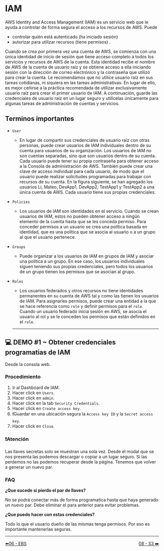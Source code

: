 # IAM

AWS Identity and Access Management (IAM) es un servicio web que le ayuda a controlar de forma segura el acceso a los recursos de AWS. Puede 

- controlar quién está autenticado (ha iniciado sesión) 
- autorizar para utilizar recursos (tiene permisos) .

Cuando se crea por primera vez una cuenta de AWS, se comienza con una única identidad de inicio de sesión que tiene acceso completo a todos los servicios y recursos de AWS de la cuenta. Esta identidad recibe el nombre de AWS de la cuenta de usuario raíz y se obtiene acceso a ella iniciando sesión con la dirección de correo electrónico y la contraseña que utilizó para crear la cuenta. Le recomendamos que no utilice usuario raíz en sus tareas cotidianas, ni siquiera en las tareas administrativas. En lugar de ello, es mejor ceñirse a la práctica recomendada de utilizar exclusivamente usuario raíz para crear el primer usuario de IAM. A continuación, guarde las credenciales de usuario raíz en un lugar seguro y utilícelas únicamente para algunas tareas de administración de cuentas y servicios.

## Terminos importantes

- `User`
  - En lugar de compartir sus credenciales de usuario raíz con otras personas, puede crear usuarios de IAM individuales dentro de su cuenta para usuarios de su organización. Los usuarios de IAM no son cuentas separadas, sino que son usuarios dentro de su cuenta. Cada usuario puede tener su propia contraseña para obtener acceso a la Consola de administración de AWS. También puede crear una clave de acceso individual para cada usuario, de modo que el usuario puede realizar solicitudes programadas para trabajar con recursos de su cuenta. En la figura siguiente, se han agregado los usuarios Li, Mateo, DevApp1, DevApp2, TestApp1 y TestApp2 a una única cuenta de AWS. Cada usuario tiene sus propias credenciales.
- `Policies`
  - Los usuarios de IAM son identidades en el servicio. Cuando se crean usuarios de IAM, estos no pueden obtener acceso a ningún elemento de la cuenta hasta que se les conceda permiso. Para conceder permisos a un usuario se crea una política basada en identidad, que es una política que se asocia al usuario o a un grupo al que el usuario pertenece.
- `Groups`
  - Puede organizar a los usuarios de IAM en grupos de IAM y asociar una política a un grupo. En ese caso, los usuarios individuales siguen teniendo sus propias credenciales, pero todos los usuarios de un grupo tienen los permisos que se asocian al grupo. 
- `Roles`
  - Los usuarios federados y otros recursos no tiene identidades permanentes en su cuenta de AWS tal y como las tienen los usuarios de IAM. Para asignarles permisos, puede crear una entidad a la que se hace referencia como `role` y definir permisos para el `role`. Cuando un usuario federado inicia sesión en AWS, se asocia el usuario al rol y se le conceden los permisos que están definidos en el `role`.

  ---

## 💻 DEMO #1 ~ Obtener credenciales programatias de IAM <a name="demo013"></a>

Desde la consola web.

### Procedimiento

1. Ir al Dashboard de IAM.
2. Hacer click en `Users`.
3. Hacer click en `admin`.
4. Hacer click en la tab `Security Credentials`.
5. Hacer click en `Create access key`.
6. ❗Guardar en una ubicación segura la `Access key ID` y la `Secret access key`.
7. Hacer click en `Close`.

### ❗Atención

Las llaves secretas solo se muestran una sola vez. Desde el modal que se nos presenta las podemos descargar o copiar a un lugar seguro. Si las perdemos no las podemos recuperar desde la página. Tenemos que volver a generar un nuevo par.

### FAQ

**¿Que sucede si pierdo el par de llaves?**

No se podrá conectar más de forma programatica hasta que haya generado un nuevo par. Debe eliminar el para anterior para evitar problemas.

**¿Que puedo hacer con estas credenciales?**

Todo lo que el usuario dueño de las mismas tenga permisos. Por eso es importante mantenerlas seguras.

---
<div style="width: 100%">
  <div style="float: left"><a href="../guias/06_ebs.md">⬅️06 - EBS</a></div>
  <div style="float: right"><a href="../guias/08_s3.md">08 - S3 ➡️</a></div>
</div>
